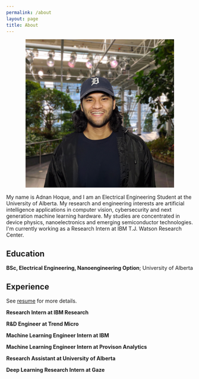 ```yaml
---
permalink: /about
layout: page
title: About
---
```

<p align="center">
  <img src="../assets/imgs/me.jpg" width="400" height="400" />
</p>

My name is Adnan Hoque, and I am an Electrical Engineering Student at the University of Alberta. My research and engineering interests are artificial intelligence applications in computer vision, cybersecurity and next generation machine learning hardware. My studies are concentrated in device physics, nanoelectronics and emerging semiconductor technologies. I'm currently working as a Research Intern at IBM T.J. Watson Research Center.

Education
---------

**BSc, Electrical Engineering, Nanoengineering Option**; University of Alberta

Experience
----------

See [resume](https://drive.google.com/file/d/1FRMjR13zWH9HS9MWYy76CONiws-5Q8f_/view?usp=sharing) for more details.

**Research Intern at IBM Research**

**R&D Engineer at Trend Micro**                

**Machine Learning Engineer Intern at IBM**         

**Machine Learning Engineer Intern at Provison Analytics**

**Research Assistant at University of Alberta**

**Deep Learning Research Intern at Gaze**
